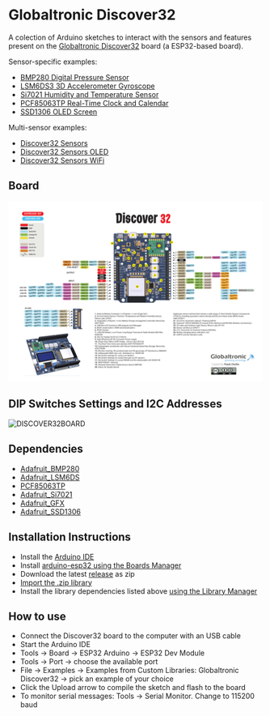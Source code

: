 
# Globaltronic Discover32

A colection of Arduino sketches to interact with the sensors and features present on the [Globaltronic Discover32](/assets/datasheet_brief.pdf) board (a ESP32-based board).

Sensor-specific examples:

- [BMP280 Digital Pressure Sensor](https://github.com/Globaltronic/discover32/tree/master/examples/BMP280_Digital_Pressure_Sensor)
- [LSM6DS3 3D Accelerometer Gyroscope](https://github.com/Globaltronic/discover32/tree/master/examples/LSM6DS3_3D_Accelerometer_Gyroscope)
- [Si7021 Humidity and Temperature Sensor](https://github.com/Globaltronic/discover32/tree/master/examples/Si7021_Humidity_and_Temperature_Sensor)
- [PCF85063TP Real-Time Clock and Calendar](https://github.com/Globaltronic/discover32/tree/master/examples/PCF85063TP_Real-Time_Clock_Calendar)
- [SSD1306 OLED Screen](https://github.com/Globaltronic/discover32/tree/master/examples/SSD1306_OLED)

Multi-sensor examples:

- [Discover32 Sensors](https://github.com/Globaltronic/discover32/tree/master/examples/Discover32_Sensors)
- [Discover32 Sensors OLED](https://github.com/Globaltronic/discover32/tree/master/examples/Discover32_Sensors_OLED)
- [Discover32 Sensors WiFi](https://github.com/Globaltronic/discover32/tree/master/examples/Discover32_Sensors_WiFi)

## Board
![DISCOVER32FEATURUES](/assets/Discover32Features.png)

## DIP Switches Settings and I2C Addresses
![DISCOVER32BOARD](/assets/DISCOVER32BOARD.png)

## Dependencies
* [Adafruit_BMP280](https://github.com/adafruit/Adafruit_BMP280_Library)
* [Adafruit_LSM6DS](https://github.com/adafruit/Adafruit_LSM6DS)
* [PCF85063TP](https://github.com/Seeed-Studio/Grove_High_Precision_RTC_PCF85063TP)
* [Adafruit_Si7021](https://github.com/adafruit/Adafruit_Si7021)
* [Adafruit_GFX](https://github.com/adafruit/Adafruit-GFX-Library)
* [Adafruit_SSD1306](https://github.com/adafruit/Adafruit_SSD1306)

## Installation Instructions
- Install the [Arduino IDE](https://www.arduino.cc/en/Main/Software)
- Install [arduino-esp32 using the Boards Manager](https://github.com/espressif/arduino-esp32/blob/master/docs/arduino-ide/boards_manager.md)
- Download the latest [release](https://github.com/Globaltronic/discover32/releases) as zip
- [Import the .zip library](https://www.arduino.cc/en/guide/libraries#toc4)
- Install the library dependencies listed above [using the Library Manager](https://www.arduino.cc/en/guide/libraries#toc3)

## How to use
- Connect the Discover32 board to the computer with an USB cable
- Start the Arduino IDE
- Tools -> Board -> ESP32 Arduino -> ESP32 Dev Module
- Tools -> Port -> choose the available port
- File -> Examples -> Examples from Custom Libraries: Globaltronic Discover32 -> pick an example of your choice
- Click the Upload arrow to compile the sketch and flash to the board
- To monitor serial messages: Tools -> Serial Monitor. Change to 115200 baud

